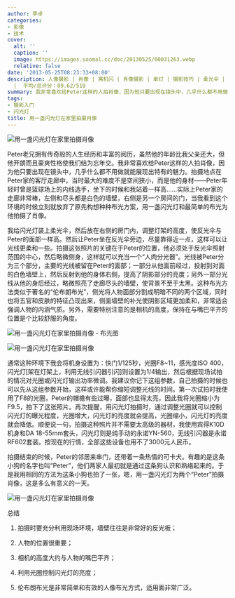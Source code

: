 ```yaml
---
author: 李卓
categories:
- 影像
- 技术
cover:
  alt: ''
  caption: ''
  image: https://images.soomal.cc/doc/20130525/00031263.webp
  relative: false
date: '2013-05-25T08:23:33+08:00'
description: 人像摄影 | 肖像 | 离机闪 | 肖像摄影 | 单灯 | 摄影技巧 | 柔光伞 | 人像 | 源自：www.soomal.com | 版权：原创
  |  平均/总评分：09.62/510
summary: 我非常喜欢给Peter这样的人拍肖像，因为他只要出现在镜头中，几乎什么都不用做就能展现出特有的魅力。Peter家的走廊非常棒，左侧和尽头都是白色的墙壁，右侧是另一个房间的门，当我看到这个环境的时候立刻就放弃了原先构想种种布光方案，用一盏闪光灯和最简单的布光为他拍摄了肖像。
tags:
- 摄影入门
- 闪光灯
title: 用一盏闪光灯在家里拍摄肖像
---
```


![用一盏闪光灯在家里拍摄肖像](https://images.soomal.cc/doc/20130525/00031264_01.webp)



Peter老兄拥有传奇般的人生经历和丰富的阅历，虽然他的年龄比我父亲还大，但他开朗而且豪爽性格使我们结为忘年交。我非常喜欢给Peter这样的人拍肖像，因为他只要出现在镜头中，几乎什么都不用做就能展现出特有的魅力。拍摄地点在Peter家的客厅走廊中，当时最大的难度不是空间狭小，而是他的身材――Peter年轻时曾是篮球场上的内线选手，坐下的时候和我站着一样高……实际上Peter家的走廊非常棒，左侧和尽头都是白色的墙壁，右侧是另一个房间的门，当我看到这个环境的时候立刻就放弃了原先构想种种布光方案，用一盏闪光灯和最简单的布光为他拍摄了肖像。



我给闪光灯装上柔光伞，然后放在右侧的房门内，调整灯架的高度，使反光伞与Peter的面部一样高。然后让Peter坐在反光伞旁边，尽量靠得近一点，这样可以让光线更柔和一些。拍摄这张照片的关键在于Peter的位置，他必须处于反光伞照射范围的中心，然后略微侧身，这样就可以充当一个“人肉分光器”。光线被Peter分为三个部分，主要的光线被留在Peter的面部；一部分从他面前经过，投射到对面的白色墙壁上，然后反射到他的身体右侧，提高了阴影部分的亮度；另外一部分光线从他的身后经过，略微照亮了走廊尽头的墙壁，使背景不至于太黑。这种布光方法类似于著名的“伦布朗布光”，侧光将人物面部分割成明暗不同的两个区域，同时也将五官和皮肤的特征凸现出来，侧面墙壁的补光使阴影区域更加柔和，非常适合强调人物的内涵气质。另外，需要特别注意的是相机的高度，保持在与嘴巴平齐的位置是个比较舒服的角度。



![用一盏闪光灯在家里拍摄肖像 - 布光图](https://images.soomal.cc/doc/20130525/00031265.webp)



![用一盏闪光灯在家里拍摄肖像](https://images.soomal.cc/doc/20130525/00031266.webp)



通常这种环境下我会将机身设置为：快门1/125秒，光圈F8~11，感光度ISO 400，闪光灯[架在灯架上，利用无线引闪器引闪]则设置为1/4输出，然后根据现场试拍的情况对光圈或闪光灯输出功率微调。我建议你记下这组参数，自己拍摄的时候也可以先从这组参数开始，这样或许能帮你缩短调整光线的时间。第一次试拍时我使用了F8的光圈，Peter的帽檐有些过曝，面部也显得太亮，因此我将光圈缩小为F9.5，拍下了这张照片。再次提醒，用闪光灯拍摄时，通过调整光圈就可以控制闪光灯的曝光程度，光圈增大，闪光灯的亮度就会提高，光圈缩小，闪光灯的亮度就会降低。顺便说一句，拍摄这种照片并不需要太高级的器材，我使用宾得K10D机身和DA 18-55mm套头，闪光灯则是纯手动的永诺YN-560，无线引闪器是永诺RF602套装。按现在的行情，全部这些设备也用不了3000元人民币。



拍摄结束的时候，Peter的邻居来串门，还带着一条热情的可卡犬。有趣的是这条小狗的名字也叫“Peter”，他们两家人最初就是通过这条狗认识和熟络起来的。于是我用相同的方法为这条小狗也拍了一张，嗯，用一盏闪光灯为两个“Peter”拍摄肖像，这是多么有意义的一天。



![用一盏闪光灯在家里拍摄肖像](https://images.soomal.cc/doc/20130525/00031267.webp)



总结



1. 拍摄时要充分利用现场环境，墙壁往往是非常好的反光板；



2. 人物的位置很重要；



3. 相机的高度大约与人物的嘴巴平齐；



4. 利用光圈控制闪光灯的亮度；



5. 伦布朗布光是非常简单和有效的人像布光方式，适用面非常广泛。